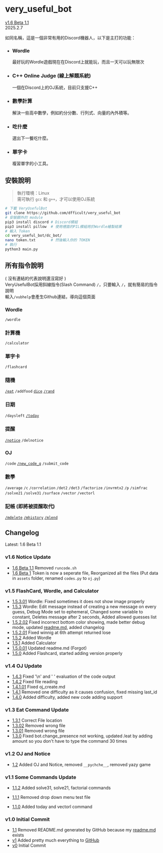 # very_useful_bot
[v1.6 Beta 1.1](#changelog)  
2025.2.7  

如同名稱，這是一個非常有用的Discord機器人，以下是主打的功能：

- ### Wordle
    最好玩的Wordle遊戲現在在Discord上就能玩，而且一天可以玩無限次

- ### C++ Online Judge (線上解題系統)
    一個在Discord上的OJ系統，目前只支援C++

- ### 數學計算
    解決一些高中數學，例如約分分數、行列式、向量的內外積等。

- ### 吃什麼
    選出下一餐吃什麼。

- ### 單字卡
    複習單字的小工具。



## 安裝說明
> 執行環境：Linux  
> 需可執行 `gcc` 和 `g++`，才可以使用OJ系統  

```bash
# 下載 VeryUsefulBot
git clone https://github.com/dfficult/very_useful_bot
# 安裝額外的 module
pip3 install discord # Discord模組
pip3 install pillow  # 使用裡面的PIL模組用於Wordle繪製結果
# 輸入 Token
cd very_useful_bot/dc_bot/
nano token.txt       # 然後輸入你的 TOKEN
# 執行
python3 main.py
```

## 所有指令說明
( 沒有連結的代表說明還沒寫好 )  
VeryUsefulBot採用斜線指令(Slash Command) `/`，只要輸入 `/`，就有簡易的指令說明  
輸入`/vubhelp`會產生Github連結，導向這個頁面

### Wordle
`/wordle`

### 計算機
`/calculator`

### 單字卡
`/flashcard`

### 隨機
[`/eat`](manual/eat.md/#eat) `/addfood` [`dice`](manual/math.md/#dice-faces) [`/rand`](manual/math.md/#rand-items)

### 日期
`/daysleft` [`/today`](manual/others.md/#today)

### 提醒
[`/notice`](manual/notice.md/#notice) `/delnotice`

### OJ
`/code` [`/new_code_q`](manual/oj_create.md) `/submit_code`

### 數學
`/average` `/c` `/correlation` `/det2` `/det3` `/factorize` `/invrmtx2` `/p` `/simfrac` `/solve21` `/solve31` `/surface` `/vector` `/vectorl`

### 記帳 (**即將被提醒取代**)
[`/mdelete`](manual/money.md/#mdelete-option) [`/mhistory`](manual/money.md/#mhistory) [`/mlend`](manual/money.md/#mborrow-user-amount)


## Changelog

Latest: 1.6 Beta 1.1

### v1.6 Notice Update
- [1.6 Beta 1.1]() Removed `runcode.sh`
- [1.6 Beta 1](https://github.com/dfficult/very_useful_bot/commit/0b451bfbc8d80d88682abdf2cc80a6255d0e7c29) Token is now a seperate file, Reorganized all the files (Put data in `assets` folder, renamed `codes.py` to `oj.py`)

### v1.5 FlashCard, Wordle, and Calculator
- [1.5.3.01](https://github.com/dfficult/very_useful_bot/commit/ebe4429aee3f8b719e3b20cbeb88e701b7b62a43) Wordle: Fixed sometimes it does not show image properly
- [1.5.3](https://github.com/dfficult/very_useful_bot/commit/21a99691a45973f0b107d16f751268cd2f1f1ce4) Wordle: Edit message instead of creating a new message on every guess, Debug Mode set to ephemeral, Changed some variable to constant, Deletes message after 2 seconds, Added allowed guesses list
- [1.5.2.02](https://github.com/dfficult/very_useful_bot/commit/1d2e5f2fe09f9ac37c191c8a4fe95f5ec3d55d16) Fixed incorrect bottom color showing, made better debug mode, updated [readme.md](#very_useful_bot), added changelog
- [1.5.2.01](https://github.com/dfficult/very_useful_bot/commit/251297706200472cac2c86b7f59cd9faca392d73) Fixed winnig at 6th attempt returned lose
- [1.5.2](https://github.com/dfficult/very_useful_bot/commit/f637fd0beaff57ef169b897cebe626f3e623d7ba) Added Wordle
- [1.5.1](https://github.com/dfficult/very_useful_bot/commit/2c266c7dbe273a4024ec436c6f4166b30ca15cd6) Added Calculator
- [1.5.0.01](https://github.com/dfficult/very_useful_bot/commit/4c0967b52e9b8db868673ae6008c1ee8d64f0456) Updated readme.md (Forgot)
- [1.5.0](https://github.com/dfficult/very_useful_bot/commit/3cefe82fe8de5bd4ddfbd8f399121f33c0fe90e0) Added Flashcard, started adding version properly

### v1.4 OJ Update
- [1.4.3](https://github.com/dfficult/very_useful_bot/commit/4afcf33c5d91dc77e4d2224b04974a1692899f78) Fixed '\n' and ' ' evaluation of the code output
- [1.4.2](https://github.com/dfficult/very_useful_bot/commit/2c06455b2d24384ea21aa4472793c95199beed7d) Fixed file reading
- [1.4.1.01](https://github.com/dfficult/very_useful_bot/commit/4d6215d7050412a53413f10570a5ef1cbfac91e3) Fixed oj_create.md
- [1.4.1](https://github.com/dfficult/very_useful_bot/commit/25a511afea089d79ba3e2103b160afe8918a0a1e) Removed one difficulty as it causes confusion, fixed missing last_id
- [1.4.0](https://github.com/dfficult/very_useful_bot/commit/bfc110815fe3ae92b06328262ed4fe301ce2aac9) Added difficulty, added new code adding support

### v1.3 Eat Command Update
- [1.3.1](https://github.com/dfficult/very_useful_bot/commit/88184e013a0a7c9e560f802bbd3d05b9590b1ced) Correct File location
- [1.3.02](https://github.com/dfficult/very_useful_bot/commit/d222ad4f90e52aa012505687a04ae7b51c0c1ed0) Removed wrong file
- [1.3.01](https://github.com/dfficult/very_useful_bot/commit/ee4710d136803f2c6a9df2153f0519588816ae2f) Removed wrong file
- [1.3.0](https://github.com/dfficult/very_useful_bot/commit/5289ac19a157eb6867fb0887963b92e6b86d6478) Fixed bot.change_presence not working, 
updated /eat by adding amount so you don't have to type the command 30 times

### v1.2 OJ and Notice
- [1.2](https://github.com/dfficult/very_useful_bot/commit/4608b547e9dd04fb66aa9e74a523c95d7570c00a) Added OJ and Notice, removed `__pychche__`, removed yazy game

### v1.1 Some Commands Update

- [1.1.2](https://github.com/dfficult/very_useful_bot/commit/46ff362da81c198268b4db6defacbdab017cb199) Added solve31, solve21, factorial commands

- [1.1.1](https://github.com/dfficult/very_useful_bot/commit/dade39e5ea98ed2254146d5044f303392aa9f37e) Removed drop down menu test file

- [1.1.0](https://github.com/dfficult/very_useful_bot/commit/0c3f8782435a7c9118399b1b6c6a8a254f56eada) Added today and vectorl command

### v1.0 Initial Commit
- [1.1](https://github.com/dfficult/very_useful_bot/commit/fd4d1b2cea2580cf75ce1eb9576a25a0e0b01ef0) Removed README.md generated by GitHub because my [readme.md](#very_useful_bot) exists
- [v1](https://github.com/dfficult/very_useful_bot/commit/58cbbdc727c8fb132622094c79042119ebf32742#diff-5a831ea67cf5cf8703b0de46901ab25bd191f56b320053be9332d9a3b0d01d15) Added pretty much everything to [GitHub](https://github.com/dfficult/very_useful_bot)
- [v0](https://github.com/dfficult/very_useful_bot/commit/853c6eb2668d09d40497a7cfc83d37ae593354f5) Initial Commit